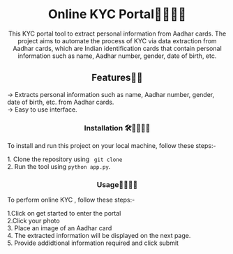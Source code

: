 
<h1 align="center">Online KYC Portal👩‍💻👨‍💻</h1>
<p align="center">This KYC portal tool to extract personal information from Aadhar cards. The project aims to automate the process of KYC via data extraction from Aadhar cards, which are Indian identification cards that contain personal information such as name, Aadhar number, gender, date of birth, etc.</p>


<h2 align="center">Features👨‍🎨</h2>
<p>
-> Extracts personal information such as name, Aadhar number, gender, date of birth, etc. from Aadhar cards. <br> 
-> Easy to use interface. <br> 
</p>


<h3 align="center">Installation 🛠👨‍🔧👨‍🔧</h3>
<p>To install and run this project on your local machine, follow these steps:-</p>
1. Clone the repository using <code> git clone </code> <br>
2. Run the tool using <code>python app.py</code>. <br> 



<h3 align="center">Usage🤷‍♂️🤷‍♀️</h3>
<p>To perform online KYC , follow these steps:-</p>
1.Click on get started to enter the portal <br>
2.Click your photo <br>
3. Place an image of an Aadhar card <br>
4. The extracted information will be displayed on the next page. <br> 
5. Provide addidtional information required and click submit <br>
</p>
